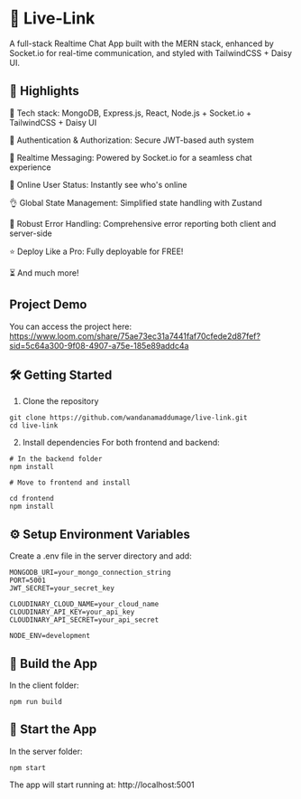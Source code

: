 # 💬 Live-Link

A full-stack Realtime Chat App built with the MERN stack, enhanced by Socket.io for real-time communication, and styled with TailwindCSS + Daisy UI.

## 🚀 Highlights

🌟 Tech stack: MongoDB, Express.js, React, Node.js + Socket.io + TailwindCSS + Daisy UI

🎃 Authentication & Authorization: Secure JWT-based auth system

👾 Realtime Messaging: Powered by Socket.io for a seamless chat experience

🚀 Online User Status: Instantly see who's online

👌 Global State Management: Simplified state handling with Zustand

🐞 Robust Error Handling: Comprehensive error reporting both client and server-side

⭐ Deploy Like a Pro: Fully deployable for FREE!

⏳ And much more!

## Project Demo

You can access the project here: https://www.loom.com/share/75ae73ec31a7441faf70cfede2d87fef?sid=5c64a300-9f08-4907-a75e-185e89addc4a


## 🛠️ Getting Started
1. Clone the repository

```
git clone https://github.com/wandanamaddumage/live-link.git
cd live-link
```

2. Install dependencies
For both frontend and backend:

```
# In the backend folder
npm install

# Move to frontend and install

cd frontend
npm install
```
## ⚙️ Setup Environment Variables
Create a .env file in the server directory and add:

```
MONGODB_URI=your_mongo_connection_string
PORT=5001
JWT_SECRET=your_secret_key

CLOUDINARY_CLOUD_NAME=your_cloud_name
CLOUDINARY_API_KEY=your_api_key
CLOUDINARY_API_SECRET=your_api_secret

NODE_ENV=development
```

## 🔨 Build the App
In the client folder:

```
npm run build
```

## 🧩 Start the App
In the server folder:

```
npm start
```

The app will start running at: http://localhost:5001
